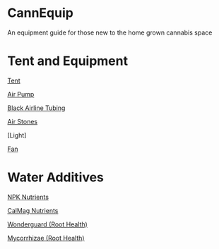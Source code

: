 # CannEquip
An equipment guide for those new to the home grown cannabis space

# Tent and Equipment

[Tent](https://www.amazon.com/VIVOSUN-Hydroponic-Observation-Window-Growing/dp/B01DXYMQ9M/ref=sr_1_5?dchild=1&keywords=grow+tent&qid=1595361547&sr=8-5)

[Air Pump](https://www.amazon.com/Uniclife-Aquarium-Outlets-Accessories-Adjustable/dp/B01EBXI7PG/ref=sr_1_6?crid=BK7SM0JZ2VXI&dchild=1&keywords=aquarium+air+pump&qid=1595362324&sprefix=aquarium%2Caps%2C170&sr=8-6)

[Black Airline Tubing](https://www.amazon.com/Flexible-Airline-Aquariums-Terrariums-Hydroponics/dp/B079DFWLX4/ref=sr_1_2_sspa?crid=2UD7Q7IVU3YH2&dchild=1&keywords=black+airline+tubing&qid=1595362622&sprefix=black+airline+%2Caps%2C169&sr=8-2-spons&psc=1&spLa=ZW5jcnlwdGVkUXVhbGlmaWVyPUFITVI2WktEUzdYTzQmZW5jcnlwdGVkSWQ9QTAwMDEwMDYzNVlLTzhFS1UwV0Q3JmVuY3J5cHRlZEFkSWQ9QTAyNjI3NjExOUQxMjdXWjRWWkwyJndpZGdldE5hbWU9c3BfYXRmJmFjdGlvbj1jbGlja1JlZGlyZWN0JmRvTm90TG9nQ2xpY2s9dHJ1ZQ==)

[Air Stones](https://www.amazon.com/PIVBY-Oxygenation-Hydroponic-Aquaponics-Decorative/dp/B07KS1VGNZ/ref=sr_1_6?dchild=1&keywords=hydroponics+airstone&qid=1595362661&sr=8-6)

[Light]

[Fan](https://www.amazon.com/Comfort-Zone-Turbo-Speed-Black/dp/B001MEH1I2/ref=sr_1_10?dchild=1&keywords=8%22+fan&qid=1595363134&sr=8-10)

# Water Additives

[NPK Nutrients](https://www.amazon.com/General-Hydroponics-Flora-Bloom-Fertilizer/dp/B017H73708/ref=sxts_sxwds-bia-wc-p13n2_0?crid=HMRA1KQ7Y9VK&cv_ct_cx=general+hydroponics&dchild=1&keywords=general+hydroponics&pd_rd_i=B017H73708&pd_rd_r=9dab0100-0a46-4adf-a011-22e7abbbbde8&pd_rd_w=0jSrF&pd_rd_wg=Vd1tC&pf_rd_p=13bf9bc7-d68d-44c3-9d2e-647020f56802&pf_rd_r=TS5RR4BZ7Z14J6TPZH3E&psc=1&qid=1595361681&sprefix=general+hydrop%2Caps%2C180&sr=1-2-791c2399-d602-4248-afbb-8a79de2d236f)

[CalMag Nutrients](https://www.amazon.com/Botanicare-CAL-MAG-Plant-Supplement-Formula/dp/B004JKBMRW/ref=sxts_sxwds-bia-wc-p13n1_0?cv_ct_cx=cal+mag&dchild=1&keywords=cal+mag&pd_rd_i=B004JKBMRW&pd_rd_r=f37add86-0256-4326-b4e6-9950f25a6b80&pd_rd_w=ZOSVQ&pd_rd_wg=lmBu4&pf_rd_p=13bf9bc7-d68d-44c3-9d2e-647020f56802&pf_rd_r=8NQBBQHCB3JVB6X0BVN9&psc=1&qid=1595361914&sr=1-1-791c2399-d602-4248-afbb-8a79de2d236f)

[Wonderguard (Root Health)](https://www.amazon.com/Botanicare-HYDROGUARD-Bacillus-Inoculant-1-Quart/dp/B00IGFH25M/ref=sr_1_3?dchild=1&keywords=hydro+guard&qid=1595362077&sr=8-3)

[Mycorrhizae (Root Health)](https://www.amazon.com/Great-White-PSGW-01-FGGRWH-1OZ-Mycorrhizae/dp/B00A8PG6RI/ref=sxts_sxwds-bia-wc-p13n1_0?cv_ct_cx=great+white&dchild=1&keywords=great+white&pd_rd_i=B00A8PG6RI&pd_rd_r=21dc465f-6ba5-424a-9433-29dfd536c5c7&pd_rd_w=C4vSt&pd_rd_wg=DRPVw&pf_rd_p=13bf9bc7-d68d-44c3-9d2e-647020f56802&pf_rd_r=C4TX63NT247TB4EPD6GM&psc=1&qid=1595361780&sr=1-1-791c2399-d602-4248-afbb-8a79de2d236f)













